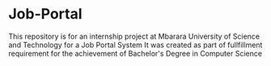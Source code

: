 # Job-Portal
This repository is for an internship project at Mbarara University of Science and Technology for a Job Portal System
It was created as part of fullfillment requirement for the achievement of Bachelor's Degree in Computer Science
